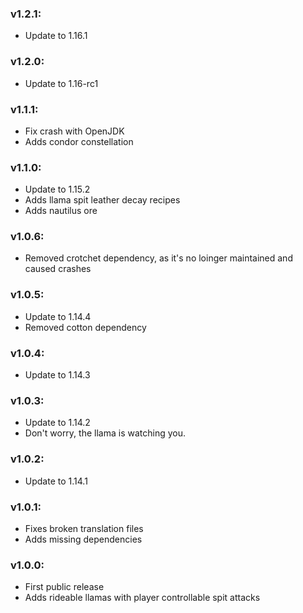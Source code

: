 ### v1.2.1:

- Update to 1.16.1

### v1.2.0:

- Update to 1.16-rc1

### v1.1.1:

- Fix crash with OpenJDK
- Adds condor constellation

### v1.1.0:

- Update to 1.15.2
- Adds llama spit leather decay recipes
- Adds nautilus ore

### v1.0.6:

- Removed crotchet dependency, as it's no loinger maintained and caused crashes


### v1.0.5:

- Update to 1.14.4
- Removed cotton dependency

### v1.0.4:

- Update to 1.14.3

### v1.0.3:

- Update to 1.14.2
- Don't worry, the llama is watching you.

### v1.0.2:

- Update to 1.14.1

### v1.0.1:

- Fixes broken translation files
- Adds missing dependencies

### v1.0.0:

- First public release
- Adds rideable llamas with player controllable spit attacks
